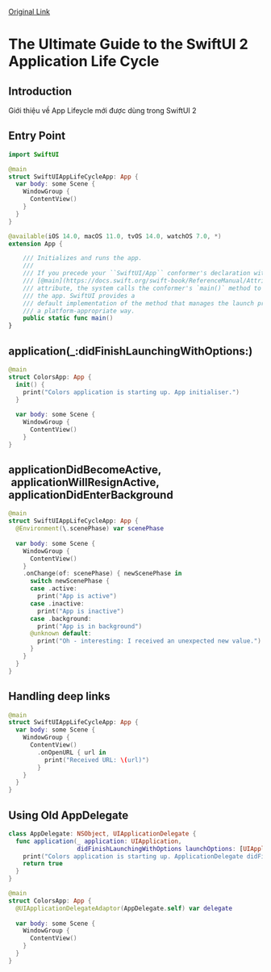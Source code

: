 [Original Link](https://peterfriese.dev/ultimate-guide-to-swiftui2-application-lifecycle/)

# The Ultimate Guide to the SwiftUI 2 Application Life Cycle
## Introduction
Giới thiệu về App Lifeycle mới được dùng trong SwiftUI 2

## Entry Point
```swift
import SwiftUI

@main
struct SwiftUIAppLifeCycleApp: App {
  var body: some Scene {
    WindowGroup {
      ContentView()
    }
  }
}
```

```swift
@available(iOS 14.0, macOS 11.0, tvOS 14.0, watchOS 7.0, *)
extension App {

    /// Initializes and runs the app.
    ///
    /// If you precede your ``SwiftUI/App`` conformer's declaration with the
    /// [@main](https://docs.swift.org/swift-book/ReferenceManual/Attributes.html#ID626)
    /// attribute, the system calls the conformer's `main()` method to launch
    /// the app. SwiftUI provides a
    /// default implementation of the method that manages the launch process in
    /// a platform-appropriate way.
    public static func main()
}
```

## application(_:didFinishLaunchingWithOptions:) 
```swift
@main
struct ColorsApp: App {
  init() {
    print("Colors application is starting up. App initialiser.")
  }
  
  var body: some Scene {
    WindowGroup {
      ContentView()
    }
}
```

## applicationDidBecomeActive,  applicationWillResignActive, applicationDidEnterBackground
```swift
@main
struct SwiftUIAppLifeCycleApp: App {
  @Environment(\.scenePhase) var scenePhase
  
  var body: some Scene {
    WindowGroup {
      ContentView()
    }
    .onChange(of: scenePhase) { newScenePhase in
      switch newScenePhase {
      case .active:
        print("App is active")
      case .inactive:
        print("App is inactive")
      case .background:
        print("App is in background")
      @unknown default:
        print("Oh - interesting: I received an unexpected new value.")
      }
    }
  }
}
```

## Handling deep links
```swift
@main
struct SwiftUIAppLifeCycleApp: App {
  var body: some Scene {
    WindowGroup {
      ContentView()
        .onOpenURL { url in
          print("Received URL: \(url)")
        }
    }
  }
}
```

## Using Old AppDelegate
```swift
class AppDelegate: NSObject, UIApplicationDelegate {
  func application(_ application: UIApplication,
                   didFinishLaunchingWithOptions launchOptions: [UIApplication.LaunchOptionsKey : Any]? = nil) -> Bool {
    print("Colors application is starting up. ApplicationDelegate didFinishLaunchingWithOptions.")
    return true
  }
}

@main
struct ColorsApp: App {
  @UIApplicationDelegateAdaptor(AppDelegate.self) var delegate
  
  var body: some Scene {
    WindowGroup {
      ContentView()
    }
  }
}
```